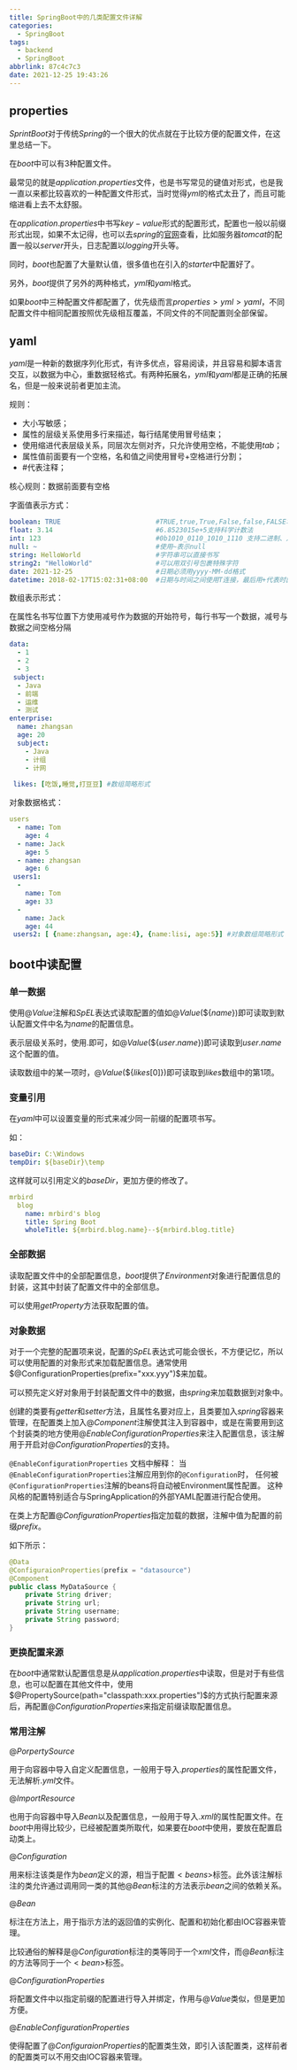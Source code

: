```yaml
---
title: SpringBoot中的几类配置文件详解
categories:
  - SpringBoot
tags:
  - backend
  - SpringBoot
abbrlink: 87c4c7c3
date: 2021-12-25 19:43:26
---
```


## properties

$SprintBoot$对于传统$Spring$的一个很大的优点就在于比较方便的配置文件，在这里总结一下。

在$boot$中可以有$3$种配置文件。

最常见的就是$application.properties$文件，也是书写常见的键值对形式，也是我一直以来都比较喜欢的一种配置文件形式，当时觉得$yml$的格式太丑了，而且可能缩进看上去不太舒服。

在$application.properties$中书写$key-value$形式的配置形式，配置也一般以前缀形式出现，如果不太记得，也可以去$spring$的[官网](https://docs.spring.io/spring-boot/docs/current/reference/html/application-properties.html#application-properties)查看，比如服务器$tomcat$的配置一般以$server$开头，日志配置以$logging$开头等。

同时，$boot$也配置了大量默认值，很多值也在引入的$starter$中配置好了。

另外，$boot$提供了另外的两种格式，$yml$和$yaml$格式。

如果$boot$中三种配置文件都配置了，优先级而言$properties \gt yml \gt yaml$，不同配置文件中相同配置按照优先级相互覆盖，不同文件的不同配置则全部保留。

## yaml

$yaml$是一种新的数据序列化形式，有许多优点，容易阅读，并且容易和脚本语言交互，以数据为中心，重数据轻格式。有两种拓展名，$yml$和$yaml$都是正确的拓展名，但是一般来说前者更加主流。

规则：

- 大小写敏感；
- 属性的层级关系使用多行来描述，每行结尾使用冒号结束；
- 使用缩进代表层级关系，同层次左侧对齐，只允许使用空格，不能使用$tab$；
- 属性值前面要有一个空格，名和值之间使用冒号+空格进行分割；
- #代表注释；

核心规则：数据前面要有空格

字面值表示方式：

```yaml
boolean: TRUE                        #TRUE,true,True,False,false,FALSE均可
float: 3.14                          #6.8523015e+5支持科学计数法
int: 123                             #0b1010_0110_1010_1110 支持二进制、八进制、十六进制
null: ~                              #使用~表示null
string: HelloWorld                   #字符串可以直接书写
string2: "HelloWorld"                #可以用双引号包裹特殊字符
date: 2021-12-25                     #日期必须用yyyy-MM-dd格式
datetime: 2018-02-17T15:02:31+08:00  #日期与时间之间使用T连接，最后用+代表时区
```

数组表示形式：

在属性名书写位置下方使用减号作为数据的开始符号，每行书写一个数据，减号与数据之间空格分隔

```yaml
data:
  - 1
  - 2
  - 3
 subject:
  - Java
  - 前端
  - 运维
  - 测试
enterprise:
  name: zhangsan
  age: 20
  subject:
  	- Java
  	- 计组
  	- 计网
 
 likes: [吃饭,睡觉,打豆豆] #数组简略形式
```

对象数据格式：

```yaml
users
  - name: Tom
  	age: 4
  - name: Jack
  	age: 5
  - name: zhangsan
  	age: 6
 users1:
  -
  	name: Tom
  	age: 33
  -
  	name: Jack
  	age: 44
 users2: [ {name:zhangsan, age:4}, {name:lisi, age:5}] #对象数组简略形式
```

## boot中读配置

### 单一数据

使用$@Value$注解和$SpEL$表达式读取配置的值如$@Value(\$\{name\})$即可读取到默认配置文件中名为$name$的配置信息。

表示层级关系时，使用$.$即可，如$@Value(\$\{user.name\})$即可读取到$user.name$这个配置的值。

读取数组中的某一项时，$@Value(\$\{likes[0]\})$即可读取到$likes$数组中的第$1$项。

### 变量引用

在$yaml$中可以设置变量的形式来减少同一前缀的配置项书写。

如：

```yaml
baseDir: C:\Windows
tempDir: ${baseDir}\temp
```

这样就可以引用定义的$baseDir$，更加方便的修改了。

```yaml
mrbird
  blog
    name: mrbird's blog
	title: Spring Boot
	wholeTitle: ${mrbird.blog.name}--${mrbird.blog.title}
```



### 全部数据

读取配置文件中的全部配置信息，$boot$提供了$Environment$对象进行配置信息的封装，这其中封装了配置文件中的全部信息。

可以使用$getProperty$方法获取配置的值。

### 对象数据

对于一个完整的配置项来说，配置的$SpEL$表达式可能会很长，不方便记忆，所以可以使用配置的对象形式来加载配置信息。通常使用$@ConfigurationProperties(prefix="xxx.yyy")$来加载。

可以预先定义好对象用于封装配置文件中的数据，由$spring$来加载数据到对象中。

创建的类要有$getter$和$setter$方法，且属性名要对应上，且类要加入$spring$容器来管理，在配置类上加入$@Component$注解使其注入到容器中，或是在需要用到这个封装类的地方使用$@EnableConfigurationProperties$来注入配置信息，该注解用于开启对$@ConfigurationProperties$的支持。

`@EnableConfigurationProperties` 文档中解释：
 当`@EnableConfigurationProperties`注解应用到你的`@Configuration`时， 任何被`@ConfigurationProperties`注解的beans将自动被Environment属性配置。 这种风格的配置特别适合与SpringApplication的外部YAML配置进行配合使用。

在类上方配置$@ConfigurationProperties$指定加载的数据，注解中值为配置的前缀$prefix$。

如下所示：

```java
@Data
@ConfiguraionProperties(prefix = "datasource")
@Component
public class MyDataSource {
	private String driver;
	private String url;
	private String username;
	private String password;
}
```

### 更换配置来源

在$boot$中通常默认配置信息是从$application.properties$中读取，但是对于有些信息，也可以配置在其他文件中，使用$@PropertySource(path="classpath:xxx.properties")$的方式执行配置来源后，再配置$@ConfigurationProperties$来指定前缀读取配置信息。

### 常用注解

$@PorpertySource$

用于向容器中导入自定义配置信息，一般用于导入$.properties$的属性配置文件，无法解析$.yml$文件。

$@ImportResource$

也用于向容器中导入$Bean$以及配置信息，一般用于导入$.xml$的属性配置文件。在$boot$中用得比较少，已经被配置类所取代，如果要在$boot$中使用，要放在配置启动类上。

$@Configuration$

用来标注该类是作为$bean$定义的源，相当于配置$<beans>$标签。此外该注解标注的类允许通过调用同一类的其他$@Bean$标注的方法表示$bean$之间的依赖关系。

$@Bean$

标注在方法上，用于指示方法的返回值的实例化、配置和初始化都由IOC容器来管理。

比较通俗的解释是$@Configuration$标注的类等同于一个$xml$文件，而$@Bean$标注的方法等同于一个$<bean>$标签。

$@ConfigurationProperties$

将配置文件中以指定前缀的配置进行导入并绑定，作用与$@Value$类似，但是更加方便。

$@EnableConfigurationProperties$

使得配置了$@ConfiguraionProperties$的配置类生效，即引入该配置类，这样前者的配置类可以不用交由IOC容器来管理。


